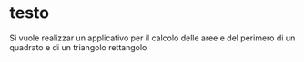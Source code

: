 # testo
Si vuole realizzar un applicativo 
per il calcolo delle aree e del perimero di un quadrato e di un triangolo rettangolo
